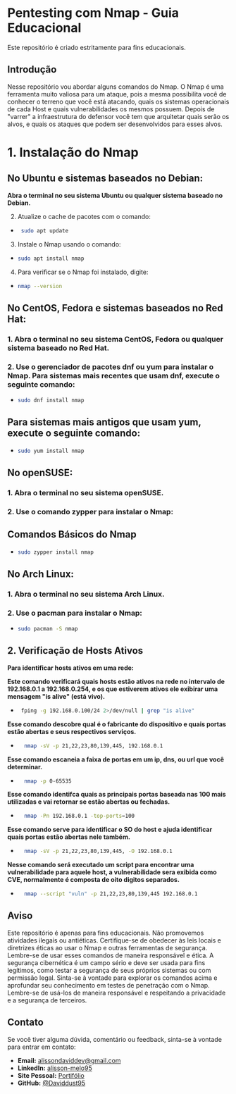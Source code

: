 # Pentesting com Nmap - Guia Educacional

Este repositório é criado estritamente para fins educacionais.

## Introdução
<justify>
Nesse repositório vou abordar alguns comandos do Nmap. O Nmap é uma ferramenta muito valiosa para um ataque, pois a mesma possibilita você de conhecer o terreno que você está atacando, quais os sistemas operacionais de cada Host e quais vulnerabilidades os mesmos possuem. Depois de "varrer" a infraestrutura do defensor você tem que arquitetar quais serão os alvos, e quais os ataques que podem ser desenvolvidos para esses alvos.
</justify>

# 1. Instalação do Nmap
## No Ubuntu e sistemas baseados no Debian:

**Abra o terminal no seu sistema Ubuntu ou qualquer sistema baseado no Debian.**

2. Atualize o cache de pacotes com o comando:
- ```bash
   sudo apt update
3. Instale o Nmap usando o comando:
- ```bash
  sudo apt install nmap
4. Para verificar se o Nmap foi instalado, digite:
- ```bash
  nmap --version

## No CentOS, Fedora e sistemas baseados no Red Hat:
### 1. Abra o terminal no seu sistema CentOS, Fedora ou qualquer sistema baseado no Red Hat.

### 2. Use o gerenciador de pacotes dnf ou yum para instalar o Nmap. Para sistemas mais recentes que usam dnf, execute o seguinte comando:
- ```bash
  sudo dnf install nmap
## Para sistemas mais antigos que usam yum, execute o seguinte comando:
- ```bash
  sudo yum install nmap
## No openSUSE:
### 1. Abra o terminal no seu sistema openSUSE.

### 2. Use o comando zypper para instalar o Nmap:
## Comandos Básicos do Nmap
- ```bash
  sudo zypper install nmap

## No Arch Linux:
### 1. Abra o terminal no seu sistema Arch Linux.

### 2. Use o pacman para instalar o Nmap:
- ```bash
  sudo pacman -S nmap


## 2. Verificação de Hosts Ativos

**Para identificar hosts ativos em uma rede:**

**Este comando verificará quais hosts estão ativos na rede no intervalo de 192.168.0.1 a 192.168.0.254, e os que estiverem ativos ele exibirar uma mensagem "is alive" (está vivo).**
-  ```bash
    fping -g 192.168.0.100/24 2>/dev/null | grep "is alive"

**Esse comando descobre qual é o fabricante do dispositivo e quais portas estão abertas e seus respectivos serviços.**
- ```bash
    nmap -sV -p 21,22,23,80,139,445, 192.168.0.1

**Esse comando escaneia a faixa de portas em um ip, dns, ou url que você determinar.**
- ```bash
    nmap -p 0-65535

**Esse comando identifca quais as principais portas baseada nas 100 mais utilizadas e vai retornar se estão abertas ou fechadas.**
- ```bash
    nmap -Pn 192.168.0.1 -top-ports=100

**Esse comando serve para identificar o SO do host e ajuda identificar quais portas estão abertas nele também.**
- ```bash
    nmap -sV -p 21,22,23,80,139,445, -O 192.168.0.1

**Nesse comando será executado um script para encontrar uma vulnerabilidade para aquele host, a vulnerabilidade sera exibida como CVE, normalmente é composta de oito digitos separados.**
- ```bash
    nmap --script "vuln" -p 21,22,23,80,139,445 192.168.0.1

## Aviso
<justify>
Este repositório é apenas para fins educacionais. Não promovemos atividades ilegais ou antiéticas. Certifique-se de obedecer às leis locais e diretrizes éticas ao usar o Nmap e outras ferramentas de segurança.
Lembre-se de usar esses comandos de maneira responsável e ética. A segurança cibernética é um campo sério e deve ser usada para fins legítimos, como testar a segurança de seus próprios sistemas ou com permissão legal.
Sinta-se à vontade para explorar os comandos acima e aprofundar seu conhecimento em testes de penetração com o Nmap. Lembre-se de usá-los de maneira responsável e respeitando a privacidade e a segurança de terceiros.
<justify>

## Contato
Se você tiver alguma dúvida, comentário ou feedback, sinta-se à vontade para entrar em contato:

- **Email:** alissondaviddev@gmail.com
- **LinkedIn:** [alisson-melo95](https://www.linkedin.com/in/alisson-melo95/) 
- **Site Pessoal:** [Portifólio](https://alissondev.tech)
- **GitHub:** [@Daviddust95](https://github.com/Daviddust95)

